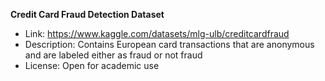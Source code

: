 **Credit Card Fraud Detection Dataset**
- Link: https://www.kaggle.com/datasets/mlg-ulb/creditcardfraud
- Description: Contains European card transactions that are anonymous and are labeled either as fraud or not fraud
- License: Open for academic use
